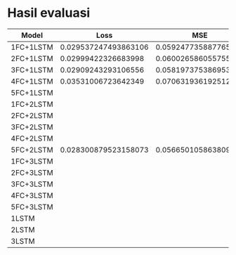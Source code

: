 # Hasil evaluasi


Model | Loss | MSE | Muter | Muter reversed | zig-zag | zig-zag reversed
--- | --- | --- | --- | --- | --- | ---
1FC+1LSTM | 0.029537247493863106 | 0.059247735887765884 | 0.679598867893219 |  | 0.6771500706672668 |
2FC+1LSTM | 0.02999422326683998 | 0.060026586055755615 | 0.7726032733917236 |  | 0.7726032733917236 |
3FC+1LSTM | 0.02909243293106556 | 0.058197375386953354 | 0.5189220905303955 | 0.719663679599762 | 1.0876166820526123 | 0.6848082542419434
4FC+1LSTM | 0.03531006723642349 | 0.07063193619251251 | 0.4623756408691406 | 0.6816038489341736 | 0.8425250053405762 | 0.6714862585067749
5FC+1LSTM |  |  |  |  |  |
1FC+2LSTM |  |  |  |  |  |
2FC+2LSTM |  |  |  |  |  |
3FC+2LSTM |  |  |  |  |  | 
4FC+2LSTM |  |  |  |  |  | 
5FC+2LSTM | 0.028300879523158073 | 0.056650105863809586 | 0.48163673281669617 |  | 0.8973722457885742 |
1FC+3LSTM |  |  |  |  |  | 
2FC+3LSTM |  |  |  |  |  | 
3FC+3LSTM |  |  |  |  |  | 
4FC+3LSTM |  |  |  |  |  | 
5FC+3LSTM |  |  |  |  |  | 
1LSTM |  |  |  |  |  | 
2LSTM |  |  |  |  |  | 
3LSTM |  |  |  |  |  | 
